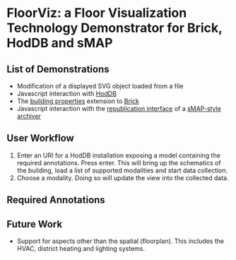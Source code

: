 # FloorViz: a Floor Visualization Technology Demonstrator for Brick, HodDB and sMAP

## List of Demonstrations

- Modification of a displayed SVG object loaded from a file
- Javascript interaction with [HodDB](https://hoddb.org)
- The [building properties](https://github.com/aslakjohansen/brick-data) extension to [Brick](http://brickschema.org)
- Javascript interaction with the [republication interface](https://people.eecs.berkeley.edu/~stevedh/smap2/archiver.html#real-time-data-access) of a [sMAP-style archiver](https://github.com/SoftwareDefinedBuildings/smap/tree/unitoftime)

## User Workflow

1. Enter an URI for a HodDB installation exposing a model containing the required annotations. Press enter. This will bring up the schematics of the building, load a list of supported modalities and start data collection.
2. Choose a modality. Doing so will update the view into the collected data.

## Required Annotations

## Future Work

- Support for aspects other than the spatial (floorplan). This includes the HVAC, district heating and lighting systems.

